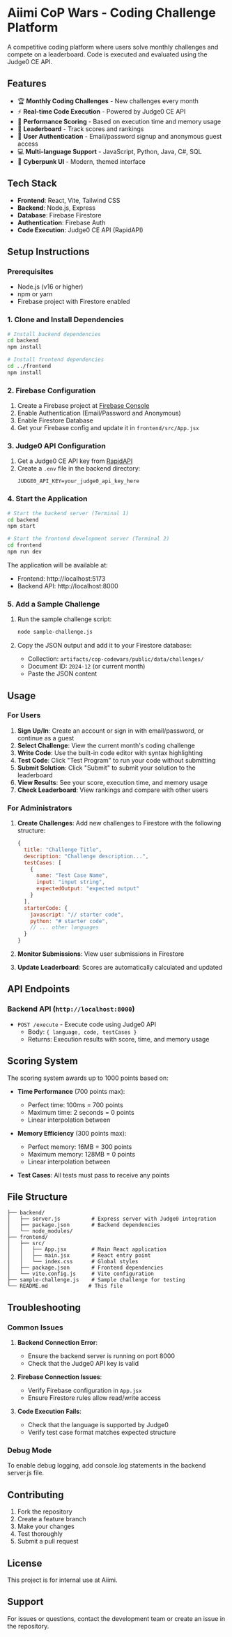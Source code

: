 # Aiimi CoP Wars - Coding Challenge Platform

A competitive coding platform where users solve monthly challenges and compete on a leaderboard. Code is executed and evaluated using the Judge0 CE API.

## Features

- 🏆 **Monthly Coding Challenges** - New challenges every month
- ⚡ **Real-time Code Execution** - Powered by Judge0 CE API
- 🎯 **Performance Scoring** - Based on execution time and memory usage
- 🏅 **Leaderboard** - Track scores and rankings
- 🔐 **User Authentication** - Email/password signup and anonymous guest access
- 💻 **Multi-language Support** - JavaScript, Python, Java, C#, SQL
- 🎨 **Cyberpunk UI** - Modern, themed interface

## Tech Stack

- **Frontend**: React, Vite, Tailwind CSS
- **Backend**: Node.js, Express
- **Database**: Firebase Firestore
- **Authentication**: Firebase Auth
- **Code Execution**: Judge0 CE API (RapidAPI)

## Setup Instructions

### Prerequisites

- Node.js (v16 or higher)
- npm or yarn
- Firebase project with Firestore enabled

### 1. Clone and Install Dependencies

```bash
# Install backend dependencies
cd backend
npm install

# Install frontend dependencies
cd ../frontend
npm install
```

### 2. Firebase Configuration

1. Create a Firebase project at [Firebase Console](https://console.firebase.google.com/)
2. Enable Authentication (Email/Password and Anonymous)
3. Enable Firestore Database
4. Get your Firebase config and update it in `frontend/src/App.jsx`

### 3. Judge0 API Configuration

1. Get a Judge0 CE API key from [RapidAPI](https://rapidapi.com/judge0-official/api/judge0-ce/)
2. Create a `.env` file in the backend directory:
   ```
   JUDGE0_API_KEY=your_judge0_api_key_here
   ```

### 4. Start the Application

```bash
# Start the backend server (Terminal 1)
cd backend
npm start

# Start the frontend development server (Terminal 2)
cd frontend
npm run dev
```

The application will be available at:
- Frontend: http://localhost:5173
- Backend API: http://localhost:8000

### 5. Add a Sample Challenge

1. Run the sample challenge script:
   ```bash
   node sample-challenge.js
   ```

2. Copy the JSON output and add it to your Firestore database:
   - Collection: `artifacts/cop-codewars/public/data/challenges/`
   - Document ID: `2024-12` (or current month)
   - Paste the JSON content

## Usage

### For Users

1. **Sign Up/In**: Create an account or sign in with email/password, or continue as a guest
2. **Select Challenge**: View the current month's coding challenge
3. **Write Code**: Use the built-in code editor with syntax highlighting
4. **Test Code**: Click "Test Program" to run your code without submitting
5. **Submit Solution**: Click "Submit" to submit your solution to the leaderboard
6. **View Results**: See your score, execution time, and memory usage
7. **Check Leaderboard**: View rankings and compare with other users

### For Administrators

1. **Create Challenges**: Add new challenges to Firestore with the following structure:
   ```javascript
   {
     title: "Challenge Title",
     description: "Challenge description...",
     testCases: [
       {
         name: "Test Case Name",
         input: "input string",
         expectedOutput: "expected output"
       }
     ],
     starterCode: {
       javascript: "// starter code",
       python: "# starter code",
       // ... other languages
     }
   }
   ```

2. **Monitor Submissions**: View user submissions in Firestore
3. **Update Leaderboard**: Scores are automatically calculated and updated

## API Endpoints

### Backend API (`http://localhost:8000`)

- `POST /execute` - Execute code using Judge0 API
  - Body: `{ language, code, testCases }`
  - Returns: Execution results with score, time, and memory usage

## Scoring System

The scoring system awards up to 1000 points based on:

- **Time Performance** (700 points max):
  - Perfect time: 100ms = 700 points
  - Maximum time: 2 seconds = 0 points
  - Linear interpolation between

- **Memory Efficiency** (300 points max):
  - Perfect memory: 16MB = 300 points
  - Maximum memory: 128MB = 0 points
  - Linear interpolation between

- **Test Cases**: All tests must pass to receive any points

## File Structure

```
├── backend/
│   ├── server.js          # Express server with Judge0 integration
│   ├── package.json       # Backend dependencies
│   └── node_modules/
├── frontend/
│   ├── src/
│   │   ├── App.jsx        # Main React application
│   │   ├── main.jsx       # React entry point
│   │   └── index.css      # Global styles
│   ├── package.json       # Frontend dependencies
│   └── vite.config.js     # Vite configuration
├── sample-challenge.js    # Sample challenge for testing
└── README.md             # This file
```

## Troubleshooting

### Common Issues

1. **Backend Connection Error**:
   - Ensure the backend server is running on port 8000
   - Check that the Judge0 API key is valid

2. **Firebase Connection Issues**:
   - Verify Firebase configuration in `App.jsx`
   - Ensure Firestore rules allow read/write access

3. **Code Execution Fails**:
   - Check that the language is supported by Judge0
   - Verify test case format matches expected structure

### Debug Mode

To enable debug logging, add console.log statements in the backend server.js file.

## Contributing

1. Fork the repository
2. Create a feature branch
3. Make your changes
4. Test thoroughly
5. Submit a pull request

## License

This project is for internal use at Aiimi.

## Support

For issues or questions, contact the development team or create an issue in the repository.
